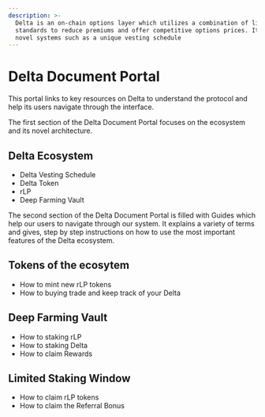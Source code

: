 ```yaml
---
description: >-
  Delta is an on-chain options layer which utilizes a combination of liquidity
  standards to reduce premiums and offer competitive options prices. It uses
  novel systems such as a unique vesting schedule
---
```


# Delta Document Portal

This portal links to key resources on Delta to understand the protocol and help its users navigate through the interface.

The first section of the Delta Document Portal focuses on the ecosystem and its novel architecture.

## Delta Ecosystem

* Delta Vesting Schedule
* Delta Token
* rLP
* Deep Farming Vault

The second section of the Delta Document Portal is filled with Guides which help our users to navigate through our system. It explains a variety of terms and gives, step by step instructions on how to use the most important features of the Delta ecosystem.

## Tokens of the ecosytem

* How to mint new rLP tokens
* How to buying trade and keep track of your Delta



## Deep Farming Vault

* How to staking rLP
* How to staking Delta
* How to claim Rewards

## Limited Staking Window

* How to claim rLP tokens
* How to claim the Referral Bonus


